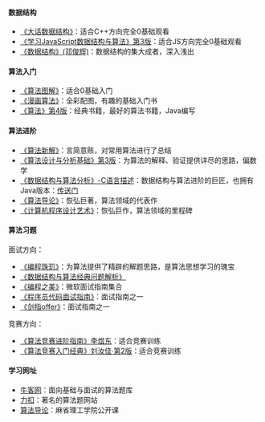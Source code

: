 #### 数据结构

- [《大话数据结构》](https://book.douban.com/subject/6424904/)：适合C++方向完全0基础观看
- [《学习JavaScript数据结构与算法》第3版](https://book.douban.com/subject/33441631/)：适合JS方向完全0基础观看
- [《数据结构》(邓俊辉)](https://book.douban.com/subject/25859528/)：数据结构的集大成者，深入浅出

#### 算法入门

- [《算法图解》](https://book.douban.com/subject/26979890/)：适合0基础入门
- [《漫画算法》](https://book.douban.com/subject/33420587/)：全彩配图，有趣的基础入门书
- [《算法》第4版](https://book.douban.com/subject/10432347/)：经典书籍，最好的算法书籍，Java编写

#### 算法进阶

- [《算法新解》](https://book.douban.com/subject/26931430/)：言简意赅，对常用算法进行了总结
- [《算法设计与分析基础》第3版](https://book.douban.com/subject/26337727/)：为算法的解释、验证提供详尽的思路，偏数学
- [《数据结构与算法分析》-C语言描述](https://book.douban.com/subject/4924153/)：数据结构与算法进阶的巨匠，也拥有Java版本：[传送门](https://book.douban.com/subject/26745780/)
- [《算法导论》](https://book.douban.com/subject/1885170/)：恢弘巨著，算法领域的代表作
- [《计算机程序设计艺术》](https://book.douban.com/subject/1130500/)：恢弘巨作，算法领域的里程碑

#### 算法习题

面试方向：
- [《编程珠玑》](https://book.douban.com/subject/3227098/)：为算法提供了精辟的解题思路，是算法思想学习的瑰宝
- [《数据结构与算法经典问题解析》](https://book.douban.com/subject/26834485/)
- [《编程之美》](https://book.douban.com/subject/3004255/)：微软面试指南集合
- [《程序员代码面试指南》](https://book.douban.com/subject/26638586/)：面试指南之一
- [《剑指offer》](https://book.douban.com/subject/27008702/)：面试指南之一

竞赛方向：
- [《算法竞赛进阶指南》李煜东](https://book.douban.com/subject/30136932/)：适合竞赛训练
- [《算法竞赛入门经典》刘汝佳·第2版](https://book.douban.com/subject/25902102/)：适合竞赛训练

#### 学习网址

- [牛客网](https://www.nowcoder.com/)：面向基础与面试的算法题库
- [力扣](https://leetcode.com/)：著名的算法题网站
- [算法导论](http://open.163.com/special/opencourse/structures.html)：麻省理工学院公开课